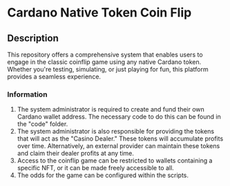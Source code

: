 # Cardano Native Token Coin Flip

## Description

This repository offers a comprehensive system that enables users to engage in the classic coinflip game using any native Cardano token. Whether you're testing, simulating, or just playing for fun, this platform provides a seamless experience.

### Information

1) The system administrator is required to create and fund their own Cardano wallet address. The necessary code to do this can be found in the "code" folder.
2) The system administrator is also responsible for providing the tokens that will act as the "Casino Dealer." These tokens will accumulate profits over time. Alternatively, an external provider can maintain these tokens and claim their dealer profits at any time.
3) Access to the coinflip game can be restricted to wallets containing a specific NFT, or it can be made freely accessible to all.
4) The odds for the game can be configured within the scripts.
